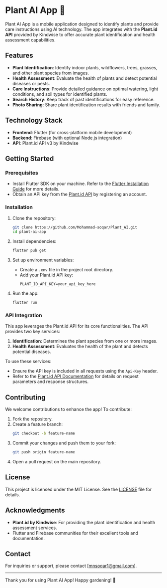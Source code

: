 
# Plant AI App 🌱

Plant AI App is a mobile application designed to identify plants and provide care instructions using AI technology. The app integrates with the **Plant.id API** provided by Kindwise to offer accurate plant identification and health assessment capabilities.

## Features

- **Plant Identification**: Identify indoor plants, wildflowers, trees, grasses, and other plant species from images.
- **Health Assessment**: Evaluate the health of plants and detect potential diseases or pests.
- **Care Instructions**: Provide detailed guidance on optimal watering, light conditions, and soil types for identified plants.
- **Search History**: Keep track of past identifications for easy reference.
- **Photo Sharing**: Share plant identification results with friends and family.

## Technology Stack

- **Frontend**: Flutter (for cross-platform mobile development)
- **Backend**: Firebase (with optional Node.js integration)
- **API**: Plant.id API v3 by Kindwise

## Getting Started

### Prerequisites

- Install Flutter SDK on your machine. Refer to the [Flutter Installation Guide](https://flutter.dev/docs/get-started/install) for more details.
- Obtain an API key from the [Plant.id API](https://web.plant.id/) by registering an account.

### Installation

1. Clone the repository:
   ```bash
   git clone https://github.com/Mohammad-soqar/Plant_AI.git
   cd plant-ai-app
   ```

2. Install dependencies:
   ```bash
   flutter pub get
   ```

3. Set up environment variables:
   - Create a `.env` file in the project root directory.
   - Add your Plant.id API key:
     ```
     PLANT_ID_API_KEY=your_api_key_here
     ```

4. Run the app:
   ```bash
   flutter run
   ```

### API Integration

This app leverages the Plant.id API for its core functionalities. The API provides two key services:
1. **Identification**: Determines the plant species from one or more images.
2. **Health Assessment**: Evaluates the health of the plant and detects potential diseases.

To use these services:
- Ensure the API key is included in all requests using the `Api-Key` header.
- Refer to the [Plant.id API Documentation](https://web.plant.id/documentation) for details on request parameters and response structures.

## Contributing

We welcome contributions to enhance the app! To contribute:
1. Fork the repository.
2. Create a feature branch:
   ```bash
   git checkout -b feature-name
   ```
3. Commit your changes and push them to your fork:
   ```bash
   git push origin feature-name
   ```
4. Open a pull request on the main repository.

## License

This project is licensed under the MIT License. See the [LICENSE](LICENSE) file for details.

## Acknowledgments

- **Plant.id by Kindwise**: For providing the plant identification and health assessment services.
- Flutter and Firebase communities for their excellent tools and documentation.

## Contact

For inquiries or support, please contact [mnsoqar1@gmail.com].

---

Thank you for using Plant AI App! Happy gardening! 🌿

